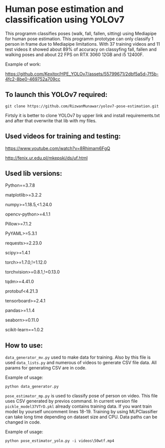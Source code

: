 # Human pose estimation and classification using YOLOv7

This programm classifies poses (walk, fall, fallen, sitting) using Mediapipe for human pose estimation. This programm prototype can only classify 1 person in frame due to Mediapipe limitations. With 37 training videos and 11 test videos it showed about 89% of accuracy on classyfing fall, fallen and walking poses and about 22 FPS on RTX 3060 12GB and i5 12400F.

Example of work: 



https://github.com/Kexitor/HPE_YOLOv7/assets/55799671/2dbf5a5d-7f5b-4fc2-8be0-469752a709cc



## To launch this YOLOv7 required:
```
git clone https://github.com/RizwanMunawar/yolov7-pose-estimation.git
```

Firtsly it is better to clone YOLOv7 by upper link and install requirements.txt and after that overwrite that lib with my files.

## Used videos for training and testing:

https://www.youtube.com/watch?v=8Rhimam6FgQ

http://fenix.ur.edu.pl/mkepski/ds/uf.html

## Used lib versions:

Python==3.7.8

matplotlib>=3.2.2

numpy>=1.18.5,<1.24.0

opencv-python>=4.1.1

Pillow>=7.1.2

PyYAML>=5.3.1

requests>=2.23.0

scipy>=1.4.1

torch>=1.7.0,!=1.12.0

torchvision>=0.8.1,!=0.13.0

tqdm>=4.41.0

protobuf<4.21.3

tensorboard>=2.4.1

pandas>=1.1.4

seaborn>=0.11.0

scikit-learn==1.0.2



## How to use:

`data_generator_mv.py` used to make data for training. Also by this file is used `data_lists.py` and numerous of videos to generate CSV file data. All params for generating CSV are in code.


Example of usage:
```
python data_generator.py
```
`pose_estimator_mp.py` is used to classify pose of person on video. This file uses CSV generated by previos command. In current version file `pickle_model37VTrD.pkl` already contains training data. If you want train model by yourself uncomment lines 18-19. Training by using MLPClassifier can take long time depending on dataset size and CPU. Data paths can be changed in code.

Example of usage:
```
python pose_estimator_yolo.py -i videos\50wtf.mp4
```




